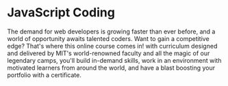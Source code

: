 # JavaScript Coding
The demand for web developers is growing faster than ever before, and a world of opportunity awaits talented coders. Want to gain a
competitive edge? That's where this online course comes in! with curriculum designed and delivered by MIT's world-renowned faculty and
all the magic of our legendary camps, you'll build in-demand skills, work in an environment with motivated learners from around the
world, and have a blast boosting your portfolio with a certificate.